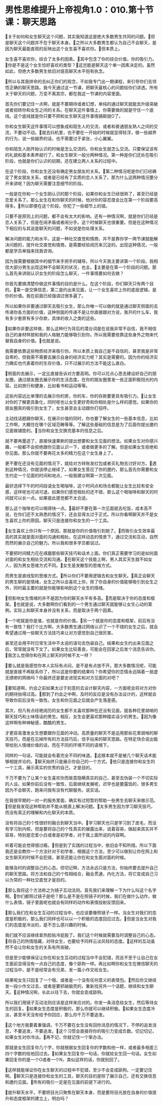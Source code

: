 # 男性思维提升上帝视角1.0：010.第十节课：聊天思路

🎼关于如何和女生聊天这个问题，其实我知道这是绝大多数男生共同的问题。🎼但是聊天这个问题并不在于聊天本身。🎼之所以大多数男生都认为自己不会聊天，是因为聊天最能直观的反映出这个女生喜不喜欢你。🎼但本质上。

女生喜不喜欢你，综合了太多的因素。🎼其中包含了你的综合价值，你的吸引力。🎼你是不是这个女生恰好喜欢的类型？🎼这岂能是聊天这个单一因素决定的。虽然如此，但绝大多数男生依旧对提高聊天水平抱有执念。

🎼所以与其我拼命的去纠正你们的观念，不如我专门出一期课程，来引导你们去领悟正确的聊天思路。我今天通过这一节课，把聊天最核心的问题给你们讲透。所有关于聊天的问题，万变不离其宗，都在我这一节课的内容里面。

首先你们要记住一点啊，就是不要期待或者幻想，单纯的通过聊天就能去升级突破或者扭转你和女生之间的关系。在聊天这件事情上，你需要做的就是守住一个底线。这个底线就是你只要不把和女生聊天这件事情搞砸就O了。

你和女生聊天这件事情可以想象成和陌生人的交流，或者和普通朋友熟人之间的交流，不要动不动。🎼就去抖机里，也不要在一开始的时候就显得轻浮，做一些越界的行为，说一些越界的话，也不需要过于紧张，小心翼翼。

你和陌生人刚开始认识的时候是怎么交流的。你和女生就怎么交流。只要保证该有的礼貌和基本素养就行了。和女生聊天一般分两种情况。第一种是你们还处在吸引阶段，也就是你们认识的初期，还在建立两人关系的过程中。

在这个阶段，你和女生还没有确定男女朋友的关系。🎼第二种情况呢是你们已经确定了男女朋友关系，或者是已经有了实质的恋人关系了。那为什么这两种情况要分开来讲呢？因为聊天需要注意细节的阶段。

一般是在你和一个女生刚认识的那个阶段，如果你和女生已经很熟了，甚至已经是恋爱关系了。那么女生在和你聊天的时候，他对你的容忍度会比在第一个阶段要高得多。🎼所以即便在这个阶段，你犯了一些细节上的错。

只要不是原则上的问题，都不会有太大的影响。还有一种情况啊，就是你们已经是恋人关系了，但是在闹矛盾或者闹分手。这个时候聊天也很重要。但是在这种情况下相应的与其说是聊天的问题，不如说是你处理关系。

解决问题的能力和水平。这是一种社交直觉和情商，并不是靠你学一两节课就能解决问题的，提升社交直觉和情商，是需要经验阅历来沉淀的。出现这种情况，一般都是学员单独来找我咨询。

因为我需要根据其中的细节来手把手的辅导。所以今天我主要讲第一个阶段。我相信大部分男生出现这种不会聊天的状况，也主。🎼主要是在第一个阶段的问题。那么首先来讲刚认识女生的阶段怎么聊天，一件事情要如何去做？

你首先要搞清楚你做这件事情的目的是什么。在这个阶段，你们聊天只有两个目的。🎼第一是交换信息，第二是约出来见面，让一个女生喜欢上你的底层逻辑，是你的价值。我在前面已经强调过很多遍了。

所以如果你非要通过聊天去吸引女生，那么你唯一可以做的就是通过聊天侧面的去传递你各方面的价值，这种侧面的传递不是让你直接跟对方说，我开的什么车，我有多少套房有多少存款，具体的收入之类的这些。

🎼如果你非要这样做，那么这种行为背后的潜台词是在说我非常不自信，我不相信自己的身材样貌和我的人格魅力能够吸引到你。所以我需要依靠这些身外之物来代替我自身的价值。🎼也就是说。

我需要依靠这些物质经济来吸引你。所以本质上我自己是不自信的，甚至我是非常自卑的，但我需不需要去展示自身的经济实力呢？其实是需要的。因为你的经济实力确实也代表着你的生存价值，只不过展示的方法不能这么直白。

🎼侧面的去展示，一定比直接告诉对方要高明。你可以花点心思去建设好自己的朋友圈，通过朋友圈去展示你的生活态度。在你的朋友圈里发一些正面积极阳光的内容。比如旅行和健身，比如看书和运动等等。

这些内容远比单薄的去展示你的房，你的车，你的存款要更具有吸引力。🎼让女生对你的了解更具象化，同时呢也让女生更好奇和你相处是什么样的感觉。如果你的朋友圈真的吸引到女生了，女生甚至会主动跟你打招呼。

主动找话题跟你聊天，在展示价值的同时，你也要了解女生的一些基本信息，比如工作啊，大概住在哪个区域范畴等等。了解这些基础的信息是为了后面你提出邀约见面做铺垫的。🎼当你和女生交换完基本的信息之后。

就不要再墨迹了，直接快速果断的提出想要和女生见面的想法。如果女生对你感兴趣，一般都不会拒绝跟你见面认识一下，或者做更多的了解。但是如果女生拒绝和你见面。那么你就不要再花太多的精力在这个女生身上了。

更不要在还没有见面的情况下，就给对方转账发红包或者买礼物去讨好对方。🎼遇到这种情况，你就该停止继续了。如果女生答应了你的邀约，那么首先你需要和女生约定一个见面的时间和地点，一般我建议啊第一次见面。

最好选择下午的时间段请女生喝咖啡，这个时间点和场合都能让女生比较有安全感，这样呢也可进可退，如果你们感觉相处的还不错，那么这个喝咖啡和聊天的时间就可以长一点。如果彼此感觉都不太合适。

那么这个咖啡也可以喝得快一点。🎼最好不要在第一次见面就去吃饭，成本高不说，在你们还不太熟悉的情况下，还会显得太过于正式。所以你看啊聊天并不是女生喜欢上你的原因。聊天只是连接你和女生的一个工具。

🎼女生喜欢上你只有一个原因，那就是你的价值吸引到她了。🎼而吸引女生效率最高的其实就是面对面的沟通和相处。在这样动态的情景下，通过交流和互动，自然而然的展示自己的魅力。所以我和很多学员都说过。

不要把时间精力花在琢磨那些聊天技巧和话术上面。你们真正需要学习的是如何面对面的和女生相处交流和沟通。🎼在聊天这个技能上啊，男人其实天生就不如女人，因为男女思维方式不同。🎼女生是发散型的思维方式。

而男生是直线型的思维方式。🎼所以你们不要用逻辑去和女生聊天。🎼真正会聊天的男生聊的是情绪，女生之所以会喜欢上你，除了你自身的价值能够吸引到女生之外，同时最主要的就是你能够影响到这个女生的情绪。

🎼但影响女生情绪的并不是因为你的聊天水平有多高。🎼而是取决于你的态度和框架。🎼也就是说，大多数啊你们看到的一个男生通过聊天就能够让女生心动的案例。实际上和聊天本身并没有关系，而是取决于两个因素。

🎼一个呢就是你是谁，也就是你的价值。🎼另一个就是你的态度和框架，前后有没有一致性？我打个比方啊，大多数男生通过网络认识了一个不错的女生之后，就会希望通过用一些聊天方法技巧来让对方感觉到自己很厉害。

甚至还会用平时日常生活中不太说的语句去伪装自己。结果和女生约出来见面之后，常常就没有下文了。如果女生比较善良，可能会在回家之后发个消息告诉你。🎼我怎么觉得你和在网上聊天的时候不太一样？

🎼要么就是我感觉你本人实际有点闷，是不是有点放不开。那大多数情况呢，可能就是直接不再联系你了，所以这是你要的结果吗？你希望你的恋情永远隔着一层虚无缥缈的网络吗？你最终还是要走进现实和对方见面的对吧？

🎼要知道啊，约会之前如果太过于刻意的去设计聊天内容，一方面呢会将对方对你的期待抬得过高。🎼那到了约会之中啊，及时的反应是没有办法设计的，这样就会导致你前后没有一致性。女生和你见面之后就会产生落差感。

其次，但凡有点经艳阅历的女生都不太喜欢那种在还没有见面，就各种花里胡哨的聊天技巧和土味情话的男生。相反，女生会更喜欢那种踏实话少的男生。🎼因为像这样啊有种神秘感，酷酷的男生。

才更容易激发女生想要跟你见面的冲动。高质量的聊天不是运用那些花里胡哨的聊天技巧，而是在忘掉所有的方法技巧后，信手拈来的聊天思路。在特定场合说出能带给别人情绪价值的话，而在不同的环境不同的语境下。

同样的一句话，可能就会有着完全不同的味道。🎼这根本就不是被几个聊天话术能够相提并论的。🎼聊天始终只是展示你自己的一个方式。🎼他只是连接你和女生的一个工具，展示真实的优秀的自己，才是目的。

千万不要为了让某个女生喜欢你而故意隐瞒真实的自己，甚至去伪装一个不切实际的人设。如果你前后没有一致性，后面继续发展呢，迟早也是要露馅的，很多男生因为不会聊天，跑来问我有没有代聊服务。说实话。

在我很早期的一对一的服务里面，确实有过短暂的帮助一些男生去聊天来做示范。🎼但是我发现这种帮助并不能从根源上解决问题。🎼太多男生因为学习聊天技巧，而没有真正的理解和内化聊天的本质。

没有将自己的个性很好的融合到聊天当中。🎼学习聊天也只是学习到了皮毛，而没有学习到内核，但是要将自己的个性真实的展露出来，说着容易，做起来其实并不容易，特别是恋爱小白或者是初学者，对于我上面所说的内容啊。

听着可能会觉得很过瘾。🎼但是到了实践的过程当中，依旧会不知所措。所以下面我还是会教你一个方法针对于初学者，根据这个方法，至少可以做到让你在网上和女生聊天的时候不会犯错，甚至还能让你在和女生面对面的时候。

能够及时的调整自己的心态。但切记啊，方法永远只是方法，你始终要去提升自己的聊天思路。将方法和自己的个性相结合，融会贯通，内化方法，将它变成自己习以为常的一种社交直觉才是目的。

🎼那么我将这个方法称之为镜子互动法则。首先我们来理解一下为什么叫这个名字啊。🎼你们都照过镜子是吧？那么是不是在照镜子的时候，我们在做什么动作，做什么表情，镜子里面呢也就会有同样的动作和表情投射反馈回来。

🎼那么我们在和女生互动的过程当中，也应该要像照镜子一样。当女生对我们的态度是积极的，那么我们同样也可以以一个积极的态度回应过去。🎼但是当女生对我们的态度是冷淡的，是不怎么感兴趣的时候。

我们就不应该继续拿热脸贴冷屁股了。我们这个时候就需要及时调整自己的心态。🎼将自己的热情隐藏，对待女生，也要给予同样云淡风轻的态度。🎼这样的互动虽然不会让你和女生的关系有所突破。

但是至少能够保证让你在和女生互动的过程当中不会犯错，而且不至于让自己在女生面前显得没有一点自己的态度，像个舔狗一样。再比如啊你和女生在微信聊天的过程当中，是不是经常会有兄弟，发一篇小作文给女生。

结果呢女生只回复了一个哦，或者是一个没有任何意义的表情包。🎼然后你又继续发一段小作文过去，或者是要抓破脑壳的，重新找另外一个话题，继续和女生聊天。🎼这种情况啊，长此以往下去，你就会变成舔狗。

所以我们用镜子互动法则应该是这样来应对的。你发一条消息给女生，然后等待女生的回复。🎼如果女生态度是积极的，那么你就可以继续积极。🎼如果女生态度冷淡，甚至半天没有给予你回应，那么你千万不要追发。

🎼这个地方我要着重强调，千万不要在女生没有回你消息的情况下，不停的追发消息，不要追发，不要追发。🎼这个习惯会直接将你的吸引力变成负数。切记切记，如果女生对你冷淡。🎼再不记，你就记住一个笨办法。

那就是女生回复你几个字，你就根据女生回复你的字数和他一样，或者最多相差三四个字数的给他回过去。🎼如果女生回复你一句话，你就给女生回一句话。女生如果回复你的是一个O或者一个N，类似这样的话，你就别回了。

🎼这样就能保证你在女生聊天的过程中不犯错，至少不会变成舔狗。一定要记住啊。🎼聊天只是连接你和女生的工具，聊天的目的是除了展示自己，还有交换信息和邀约见面。🎼所有的吸引一定是在见面的前提下进行的。

🎼提升聊天水平，不要把目光只聚焦在聊天本身，而是要将目光放在自身的价值提升和态度框架的建立上，明白吗？

